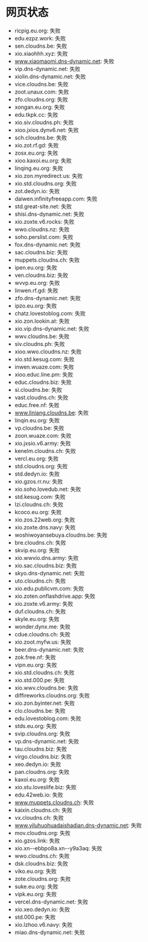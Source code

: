# 网页状态
- ricpig.eu.org: 失败
- edu.ezpz.work: 失败
- sen.cloudns.be: 失败
- xio.xiaohhh.xyz: 失败
- www.xiaomaomi.dns-dynamic.net: 失败
- vip.dns-dynamic.net: 失败
- xiolin.dns-dynamic.net: 失败
- vice.cloudns.be: 失败
- zoot.unaux.com: 失败
- zfo.cloudns.org: 失败
- xongan.eu.org: 失败
- edu.tkpk.cc: 失败
- xio.siv.cloudns.ph: 失败
- xioo.jxios.dynv6.net: 失败
- sch.cloudns.be: 失败
- xio.zot.rf.gd: 失败
- zosx.eu.org: 失败
- xioo.kaxoi.eu.org: 失败
- linqing.eu.org: 失败
- xio.zon.myredirect.us: 失败
- xio.std.cloudns.org: 失败
- zot.dedyn.io: 失败
- daiwen.infinityfreeapp.com: 失败
- std.great-site.net: 失败
- shisi.dns-dynamic.net: 失败
- xio.zoxte.v6.rocks: 失败
- wwo.cloudns.nz: 失败
- soho.perslist.com: 失败
- fox.dns-dynamic.net: 失败
- sac.cloudns.biz: 失败
- muppets.cloudns.ch: 失败
- ipen.eu.org: 失败
- ven.cloudns.biz: 失败
- wvvp.eu.org: 失败
- linwen.rf.gd: 失败
- zfo.dns-dynamic.net: 失败
- ipzo.eu.org: 失败
- chatz.lovestoblog.com: 失败
- xio.zon.lookin.at: 失败
- xio.vip.dns-dynamic.net: 失败
- wwv.cloudns.be: 失败
- siv.cloudns.ph: 失败
- xioo.wwo.cloudns.nz: 失败
- xio.std.kesug.com: 失败
- inwen.wuaze.com: 失败
- xioo.educ.line.pm: 失败
- educ.cloudns.biz: 失败
- si.cloudns.be: 失败
- vast.cloudns.ch: 失败
- educ.free.nf: 失败
- www.liniang.cloudns.be: 失败
- linqin.eu.org: 失败
- vp.cloudns.be: 失败
- zoon.wuaze.com: 失败
- xio.jxsio.v6.army: 失败
- kenelm.cloudns.ch: 失败
- vercl.eu.org: 失败
- std.cloudns.org: 失败
- std.dedyn.io: 失败
- xio.gzos.rr.nu: 失败
- xio.soho.lovedub.net: 失败
- std.kesug.com: 失败
- lzi.cloudns.ch: 失败
- kcoco.eu.org: 失败
- xio.zos.22web.org: 失败
- xio.zoxte.dns.navy: 失败
- woshiwoyansebuya.cloudns.be: 失败
- bre.cloudns.ch: 失败
- skvip.eu.org: 失败
- xio.wwvio.dns.army: 失败
- xio.sac.cloudns.biz: 失败
- skyo.dns-dynamic.net: 失败
- uto.cloudns.ch: 失败
- xio.edu.publicvm.com: 失败
- xio.zoten.onflashdrive.app: 失败
- xio.zoxte.v6.army: 失败
- duf.cloudns.ch: 失败
- skyle.eu.org: 失败
- wonder.dynx.me: 失败
- cdue.cloudns.ch: 失败
- xio.zoot.myfw.us: 失败
- beer.dns-dynamic.net: 失败
- zok.free.nf: 失败
- vipn.eu.org: 失败
- xio.std.cloudns.ch: 失败
- xio.std.000.pe: 失败
- xio.wwv.cloudns.be: 失败
- diffireworks.cloudns.org: 失败
- xio.zon.byinter.net: 失败
- clo.cloudns.be: 失败
- edu.lovestoblog.com: 失败
- stds.eu.org: 失败
- svip.cloudns.org: 失败
- vp.dns-dynamic.net: 失败
- tau.cloudns.biz: 失败
- virgo.cloudns.biz: 失败
- xeo.dedyn.io: 失败
- pan.cloudns.org: 失败
- kaxoi.eu.org: 失败
- xio.stu.loveslife.biz: 失败
- edu.42web.io: 失败
- www.muppets.cloudns.ch: 失败
- kaixin.cloudns.ch: 失败
- vx.cloudns.ch: 失败
- www.yiluhuohuadaishadian.dns-dynamic.net: 失败
- mov.cloudns.org: 失败
- xio.gzos.link: 失败
- xio.xn--ebbpo8a.xn--y9a3aq: 失败
- wwo.cloudns.ch: 失败
- dsk.cloudns.biz: 失败
- viko.eu.org: 失败
- zote.cloudns.org: 失败
- suke.eu.org: 失败
- vipk.eu.org: 失败
- vercel.dns-dynamic.net: 失败
- xio.xeo.dedyn.io: 失败
- std.000.pe: 失败
- xio.lzhoo.v6.navy: 失败
- miao.dns-dynamic.net: 失败
